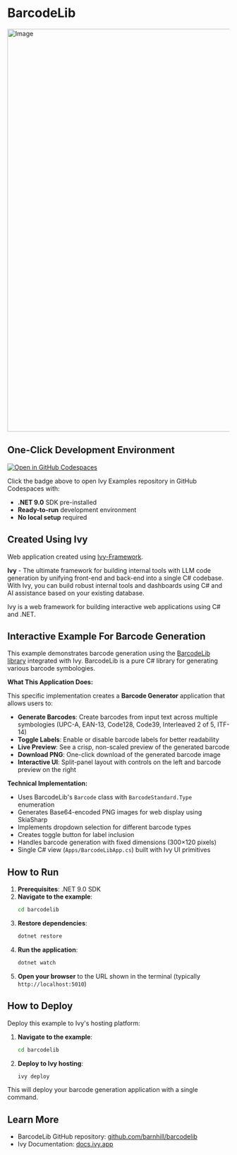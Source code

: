 # BarcodeLib 

<img width="1913" height="910" alt="Image" src="https://github.com/user-attachments/assets/151a9e7c-de5c-4d9c-8391-57c5d41e3dcb" />

## One-Click Development Environment

[![Open in GitHub Codespaces](https://github.com/codespaces/badge.svg)](https://github.com/codespaces/new?hide_repo_select=true&ref=main&repo=Ivy-Interactive%2FIvy-Examples&machine=standardLinux32gb&devcontainer_path=.devcontainer%2Fbarcodelib%2Fdevcontainer.json&location=EuropeWest)

Click the badge above to open Ivy Examples repository in GitHub Codespaces with:
- **.NET 9.0** SDK pre-installed
- **Ready-to-run** development environment
- **No local setup** required

## Created Using Ivy

Web application created using [Ivy-Framework](https://github.com/Ivy-Interactive/Ivy-Framework).

**Ivy** - The ultimate framework for building internal tools with LLM code generation by unifying front-end and back-end into a single C# codebase. With Ivy, you can build robust internal tools and dashboards using C# and AI assistance based on your existing database.

Ivy is a web framework for building interactive web applications using C# and .NET.

## Interactive Example For Barcode Generation

This example demonstrates barcode generation using the [BarcodeLib library](https://github.com/barnhill/barcodelib) integrated with Ivy. BarcodeLib is a pure C# library for generating various barcode symbologies.

**What This Application Does:**

This specific implementation creates a **Barcode Generator** application that allows users to:

- **Generate Barcodes**: Create barcodes from input text across multiple symbologies (UPC-A, EAN-13, Code128, Code39, Interleaved 2 of 5, ITF-14)
- **Toggle Labels**: Enable or disable barcode labels for better readability
- **Live Preview**: See a crisp, non-scaled preview of the generated barcode
- **Download PNG**: One-click download of the generated barcode image
- **Interactive UI**: Split-panel layout with controls on the left and barcode preview on the right

**Technical Implementation:**

- Uses BarcodeLib's `Barcode` class with `BarcodeStandard.Type` enumeration
- Generates Base64-encoded PNG images for web display using SkiaSharp
- Implements dropdown selection for different barcode types
- Creates toggle button for label inclusion
- Handles barcode generation with fixed dimensions (300×120 pixels)
- Single C# view (`Apps/BarcodeLibApp.cs`) built with Ivy UI primitives

## How to Run

1. **Prerequisites**: .NET 9.0 SDK
2. **Navigate to the example**:
   ```bash
   cd barcodelib
   ```
3. **Restore dependencies**:
   ```bash
   dotnet restore
   ```
4. **Run the application**:
   ```bash
   dotnet watch
   ```
5. **Open your browser** to the URL shown in the terminal (typically `http://localhost:5010`)

## How to Deploy

Deploy this example to Ivy's hosting platform:

1. **Navigate to the example**:
   ```bash
   cd barcodelib
   ```
2. **Deploy to Ivy hosting**:
   ```bash
   ivy deploy
   ```
This will deploy your barcode generation application with a single command.

## Learn More

- BarcodeLib GitHub repository: [github.com/barnhill/barcodelib](https://github.com/barnhill/barcodelib)
- Ivy Documentation: [docs.ivy.app](https://docs.ivy.app)
